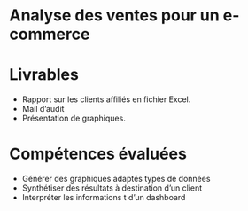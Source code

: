 # Analyse des ventes pour un e-commerce

# Livrables
- Rapport sur les clients affiliés en fichier Excel.
- Mail d’audit 
- Présentation de graphiques.

# Compétences évaluées
- Générer des graphiques adaptés types de données
- Synthétiser des résultats à destination d’un client
- Interpréter les informations t d’un dashboard
